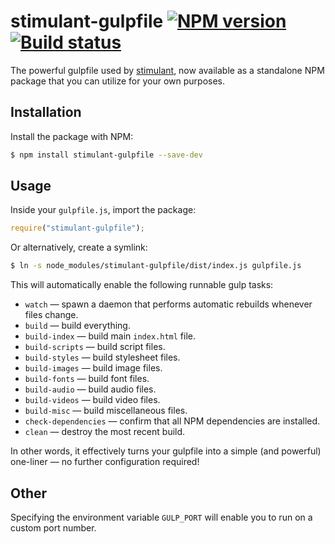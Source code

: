# stimulant-gulpfile [![NPM version](http://img.shields.io/npm/v/stimulant-gulpfile.svg?style=flat-square)](https://www.npmjs.org/package/stimulant-gulpfile) [![Build status](http://img.shields.io/travis/dstil/stimulant-gulpfile.svg?style=flat-square)](https://travis-ci.org/dstil/stimulant-gulpfile)

The powerful gulpfile used by [stimulant](https://github.com/dstil/stimulant), now available as a standalone NPM package that you can utilize for your own purposes.

## Installation

Install the package with NPM:

```bash
$ npm install stimulant-gulpfile --save-dev
```

## Usage

Inside your `gulpfile.js`, import the package:

```javascript
require("stimulant-gulpfile");
```

Or alternatively, create a symlink:

```bash
$ ln -s node_modules/stimulant-gulpfile/dist/index.js gulpfile.js
```

This will automatically enable the following runnable gulp tasks:

- `watch` — spawn a daemon that performs automatic rebuilds whenever files change.
- `build` — build everything.
- `build-index` — build main `index.html` file.
- `build-scripts` — build script files.
- `build-styles` — build stylesheet files.
- `build-images` — build image files.
- `build-fonts` — build font files.
- `build-audio` — build audio files.
- `build-videos` — build video files.
- `build-misc` — build miscellaneous files.
- `check-dependencies` — confirm that all NPM dependencies are installed.
- `clean` — destroy the most recent build.

In other words, it effectively turns your gulpfile into a simple (and powerful) one-liner — no further configuration required!

## Other

Specifying the environment variable `GULP_PORT` will enable you to run on a custom port number.
